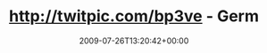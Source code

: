 ---
retweeted: false
source: <a href="http://twitter.com" rel="nofollow">Twitter Web Client</a>
entities:
  hashtags:
  - text: sxf
    indices:
    - '109'
    - '113'
  - text: berlin
    indices:
    - '114'
    - '121'
  - text: z99
    indices:
    - '122'
    - '126'
  symbols: []
  user_mentions:
  - name: susi sorglos
    screen_name: schnatterchen
    indices:
    - '72'
    - '86'
    id_str: '264988714'
    id: '264988714'
  urls: []
display_text_range:
- '0'
- '126'
favorite_count: '0'
id_str: '2852861813'
truncated: false
retweet_count: '0'
id: '2852861813'
created_at: Sun Jul 26 13:20:42 +0000 2009
favorited: false
full_text: 'http://twitpic.com/bp3ve - Germanwings Warteschlange. Laut Arrivals ist
  [@schnatterchen](https://twitter.com/schnatterchen) schon 30min drüber... #sxf #berlin
  #z99'
lang: de
tags:
- sxf
- berlin
- z99
- pesos:twitter
date: '2009-07-26T13:20:42+00:00'
src: https://twitter.com/bascht/status/2852861813
original_url: https://twitter.com/bascht/status/2852861813
type: twitter_tweet
text: 'http://twitpic.com/bp3ve - Germanwings Warteschlange. Laut Arrivals ist [@schnatterchen](https://twitter.com/schnatterchen)
  schon 30min drüber... #sxf #berlin #z99'
title: http://twitpic.com/bp3ve - Germ

---